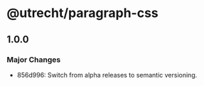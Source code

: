 # @utrecht/paragraph-css

## 1.0.0

### Major Changes

- 856d996: Switch from alpha releases to semantic versioning.
